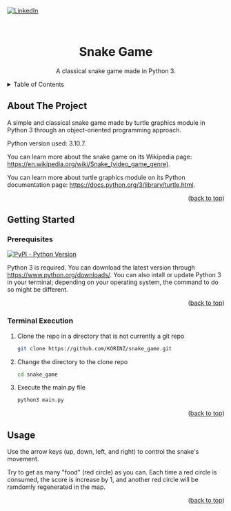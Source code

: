<a name="readme-top"></a>

[![LinkedIn][linkedin-shield]][linkedin-url]

<!-- PROJECT TITLE -->
<br />
<div align="center">

<h1 align="center">Snake Game</h1>

  <p align="center">
    A classical snake game made in Python 3.
    <br />
  </p>
</div>

<!-- TABLE OF CONTENTS -->
<details>
  <summary>Table of Contents</summary>
  <ol>
    <li>
      <a href="#about-the-project">About The Project</a>
    </li>
    <li>
      <a href="#getting-started">Getting Started</a>
      <ul>
        <li><a href="#prerequisites">Prerequisites</a></li>
        <li><a href="#terminal-execution">Terminal Execution</a></li>
      </ul>
    </li>
    <li><a href="#usage">Usage</a></li>
  </ol>
</details>

<!-- ABOUT THE PROJECT -->
## About The Project

A simple and classical snake game made by turtle graphics module in Python 3 through an object-oriented programming approach.

Python version used: 3.10.7.

You can learn more about the snake game on its Wikipedia page: https://en.wikipedia.org/wiki/Snake_(video_game_genre).

You can learn more about turtle graphics module on its Python documentation page: https://docs.python.org/3/library/turtle.html.

<p align="right">(<a href="#readme-top">back to top</a>)</p>

<!-- GETTING STARTED -->
## Getting Started
### Prerequisites

[![PyPI - Python Version](https://img.shields.io/pypi/pyversions/Django)](https://www.python.org/downloads/)

Python 3 is required. You can download the latest version through https://www.python.org/downloads/. You can also intall or update Python 3 in your terminal; depending on your operating system, the command to do so might be different.

<p align="right">(<a href="#readme-top">back to top</a>)</p>

### Terminal Execution

1. Clone the repo in a directory that is not currently a git repo
   ```sh
   git clone https://github.com/KORINZ/snake_game.git
   ```
2. Change the directory to the clone repo
   ```sh
   cd snake_game
   ```
3. Execute the main.py file
   ```sh
   python3 main.py
   ```

<p align="right">(<a href="#readme-top">back to top</a>)</p>

## Usage

Use the arrow keys (up, down, left, and right) to control the snake's movement.

Try to get as many "food" (red circle) as you can. Each time a red circle is consumed, the score is increase by 1, and another red circle will be ramdomly regenerated in the map.

<p align="right">(<a href="#readme-top">back to top</a>)</p>

<!-- MARKDOWN LINKS & IMAGES -->
<!-- https://www.markdownguide.org/basic-syntax/#reference-style-links -->
[linkedin-shield]: https://img.shields.io/badge/-LinkedIn-black.svg?style=for-the-badge&logo=linkedin&colorB=555
[linkedin-url]: https://www.linkedin.com/in/colin-z/
